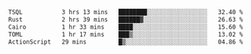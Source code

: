 <!--START_SECTION:waka-->

```txt
TSQL           3 hrs 13 mins   ████████░░░░░░░░░░░░░░░░░   32.40 %
Rust           2 hrs 39 mins   ██████▓░░░░░░░░░░░░░░░░░░   26.63 %
Cairo          1 hr 33 mins    ████░░░░░░░░░░░░░░░░░░░░░   15.60 %
TOML           1 hr 17 mins    ███▒░░░░░░░░░░░░░░░░░░░░░   13.02 %
ActionScript   29 mins         █▒░░░░░░░░░░░░░░░░░░░░░░░   04.86 %
```

<!--END_SECTION:waka-->